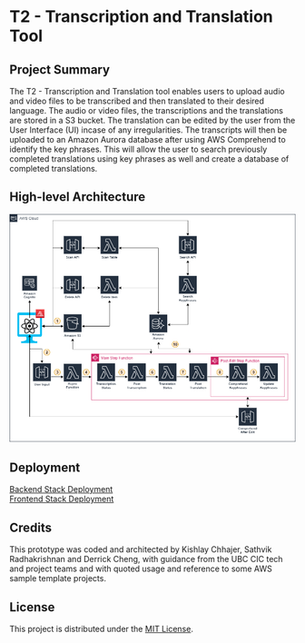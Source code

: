 # T2 - Transcription and Translation Tool

## Project Summary

The T2 - Transcription and Translation tool enables users to upload audio and video files to be transcribed and then translated to their desired language. The audio or video files, the transcriptions and the translations are stored in a S3 bucket. The translation can be edited by the user from the User Interface (UI) incase of any irregularities. The transcripts will then be uploaded to an Amazon Aurora database after using AWS Comprehend to identify the key phrases. This will allow the user to search previously completed translations using key phrases as well and create a database of completed translations.

## High-level Architecture

![alt text](docs/T2-Transcribe-And-Translate-AWS-diagram.png)


## Deployment

[Backend Stack Deployment](/docs/backend-README.md)\
[Frontend Stack Deployment](/docs/frontend-README.md)

## Credits
This prototype was coded and architected by Kishlay Chhajer, Sathvik Radhakrishnan and Derrick Cheng, with guidance from the UBC CIC tech and project teams and with quoted usage and reference to some AWS sample template projects.

## License
This project is distributed under the [MIT License](./LICENSE).
